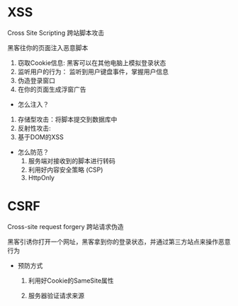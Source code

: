 # XSS
Cross Site Scripting    跨站脚本攻击

黑客往你的页面注入恶意脚本

1. 窃取Cookie信息: 黑客可以在其他电脑上模拟登录状态
2. 监听用户的行为： 监听到用户键盘事件，掌握用户信息
3. 伪造登录窗口
4. 在你的页面生成浮窗广告


- 怎么注入？
1. 存储型攻击：将脚本提交到数据库中
2. 反射性攻击:
3. 基于DOM的XSS


- 怎么防范？
  1. 服务端对接收到的脚本进行转码
  2. 利用好内容安全策略 (CSP)
  3. HttpOnly


# CSRF
  Cross-site request forgery    跨站请求伪造

  黑客引诱你打开一个网址，黑客拿到你的登录状态，并通过第三方站点来操作恶意行为

  - 预防方式
     1. 利用好Cookie的SameSite属性

     2. 服务器验证请求来源